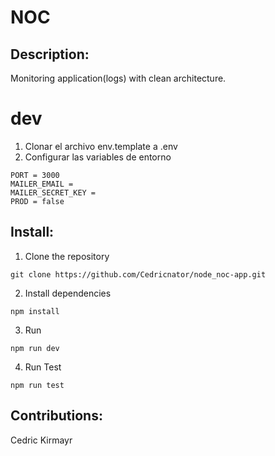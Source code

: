 
# NOC

## Description:
Monitoring application(logs) with clean architecture.

# dev
1. Clonar el archivo env.template a .env
2. Configurar las variables de entorno
```
PORT = 3000
MAILER_EMAIL = 
MAILER_SECRET_KEY = 
PROD = false
```

## Install:
1. Clone the repository
```
git clone https://github.com/Cedricnator/node_noc-app.git
```
2. Install dependencies
```
npm install
```
3. Run
```
npm run dev
```
4. Run Test
```
npm run test
```



## Contributions:
Cedric Kirmayr